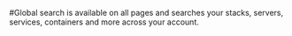 <!-- post: -->


#Global search is available on all pages and searches your stacks, servers, services, containers and more across your account.

